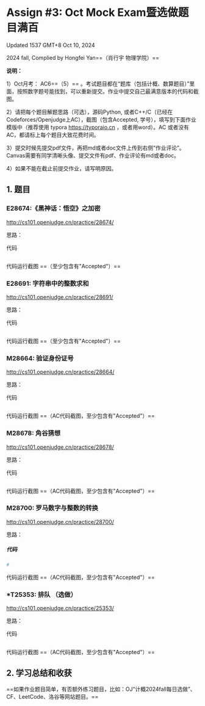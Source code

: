 # Assign #3: Oct Mock Exam暨选做题目满百

Updated 1537 GMT+8 Oct 10, 2024

2024 fall, Complied by Hongfei Yan==（肖行宇 物理学院）==



**说明：**

1）Oct⽉考： AC6==（5）== 。考试题⽬都在“题库（包括计概、数算题目）”⾥⾯，按照数字题号能找到，可以重新提交。作业中提交⾃⼰最满意版本的代码和截图。

2）请把每个题目解题思路（可选），源码Python, 或者C++/C（已经在Codeforces/Openjudge上AC），截图（包含Accepted, 学号），填写到下面作业模版中（推荐使用 typora https://typoraio.cn ，或者用word）。AC 或者没有AC，都请标上每个题目大致花费时间。

3）提交时候先提交pdf文件，再把md或者doc文件上传到右侧“作业评论”。Canvas需要有同学清晰头像、提交文件有pdf、作业评论有md或者doc。

4）如果不能在截止前提交作业，请写明原因。



## 1. 题目

### E28674:《黑神话：悟空》之加密

http://cs101.openjudge.cn/practice/28674/



思路：



代码

```python


```



代码运行截图 ==（至少包含有"Accepted"）==





### E28691: 字符串中的整数求和

http://cs101.openjudge.cn/practice/28691/



思路：



代码

```python


```



代码运行截图 ==（至少包含有"Accepted"）==





### M28664: 验证身份证号

http://cs101.openjudge.cn/practice/28664/



思路：



代码

```python


```



代码运行截图 ==（AC代码截图，至少包含有"Accepted"）==





### M28678: 角谷猜想

http://cs101.openjudge.cn/practice/28678/



思路：



代码

```python


```



代码运行截图 ==（AC代码截图，至少包含有"Accepted"）==





### M28700: 罗马数字与整数的转换

http://cs101.openjudge.cn/practice/28700/



思路：



##### 代码

```python
# 

```



代码运行截图 ==（AC代码截图，至少包含有"Accepted"）==





### *T25353: 排队 （选做）

http://cs101.openjudge.cn/practice/25353/



思路：



代码

```python


```



代码运行截图 ==（AC代码截图，至少包含有"Accepted"）==





## 2. 学习总结和收获

==如果作业题目简单，有否额外练习题目，比如：OJ“计概2024fall每日选做”、CF、LeetCode、洛谷等网站题目。==











